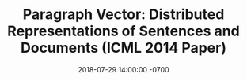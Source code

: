 ---
title:      "Paragraph Vector: Distributed Representations of Sentences and Documents (ICML 2014 Paper)"
date:       2018-07-29 14:00:00 -0700
categories: Tech
tags:       [paper-study, machine-learning, natural-language-processing]
layout:     single
classes:    wide
header:
  teaser:   /assets/images/goose-dataset/teaser.png
---